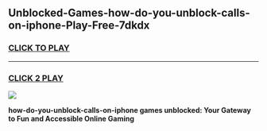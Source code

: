 
## Unblocked-Games-how-do-you-unblock-calls-on-iphone-Play-Free-7dkdx
<h3>
<a href="https://premium76.site?title=how-do-you-unblock-calls-on-iphone&ref=23A">CLICK TO PLAY</a></h3>
<hr>

<h3>
<a href="https://premium76.site?title=how-do-you-unblock-calls-on-iphone&ref=23A">CLICK 2 PLAY</a>
  
</h3>

<a href="https://premium76.site?title=how-do-you-unblock-calls-on-iphone&ref=23A"><img src="https://clearcache.store/games.png"></a>


**how-do-you-unblock-calls-on-iphone games unblocked: Your Gateway to Fun and Accessible Online Gaming**
